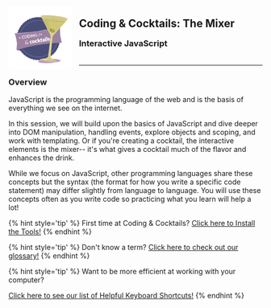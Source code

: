 <div>
    <img src="assets/images/logo.png" style="float: left; margin: 0px 15px 15px 0px; height:125px;">
    <h2 style="display:inline-block;margin-top:1em;">Coding &amp; Cocktails: The Mixer</h2>
    <h3 style="margin-top:0;margin-bottom:2em;">Interactive JavaScript</h3>
</div>
<hr>

### Overview
JavaScript is the programming language of the web and is the basis of everything we see on the internet. 

In this session, we will build upon the basics of JavaScript and dive deeper into DOM manipulation, handling events, explore objects and scoping, and work with templating. Or if you're creating a cocktail, the interactive elements is the mixer-- it's what gives a cocktail much of the flavor and enhances the drink.

While we focus on JavaScript, other programming languages share these concepts but the syntax (the format for how you write a specific code statement) may differ slightly from language to language. You will use these concepts often as you write code so practicing what you learn will help a lot!

{% hint style='tip' %}
First time at Coding & Cocktails?   [Click here to Install the Tools!](http://bit.ly/CnCTheTools)
{% endhint %}

{% hint style='tip' %}
Don't know a term?   [Click here to check out our glossary!](http://bit.ly/CnCgloss)
{% endhint %}

{% hint style='tip' %}
Want to be more efficient at working with your computer?

[Click here to see our list of Helpful Keyboard Shortcuts!](/references/README.md)
{% endhint %}

